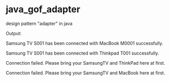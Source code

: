 # java_gof_adapter
design pattern "adapter" in java

Output:

Samsung TV S001 has been connected with MacBook M0001 successfully.

Samsung TV S001 has been connected with Thinkpad T001 successfully.

Connection failed. Please bring your SamsungTV and ThinkPad here at first.

Connection failed. Please bring your SamsungTV and MacBook here at first.